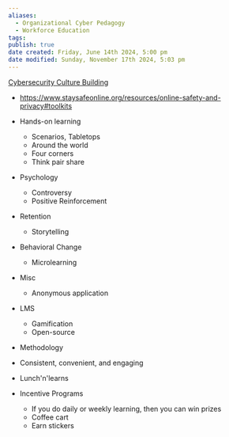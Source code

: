 ```yaml
---
aliases:
  - Organizational Cyber Pedagogy
  - Workforce Education
tags: 
publish: true
date created: Friday, June 14th 2024, 5:00 pm
date modified: Sunday, November 17th 2024, 5:03 pm
---
```


[Cybersecurity Culture Building](../Cybersecurity%20Culture%20Building/Cybersecurity%20Culture%20Building.md)

- https://www.staysafeonline.org/resources/online-safety-and-privacy#toolkits

 - Hands-on learning
	 - Scenarios, Tabletops
	 - Around the world
	 - Four corners
	 - Think pair share
 - Psychology 
	 - Controversy
	 - Positive Reinforcement
 - Retention
	 - Storytelling
 - Behavioral Change
	 - Microlearning
 - Misc
	 - Anonymous application
 - LMS
	 - Gamification
	 - Open-source
 - Methodology
 - Consistent, convenient, and engaging
 - Lunch'n'learns
 - Incentive Programs
	 - If you do daily or weekly learning, then you can win prizes
	 - Coffee cart
	 - Earn stickers